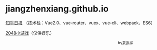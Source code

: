 # jiangzhenxiang.github.io


 
[知乎日报](https://jiangzhenxiang.github.io/zhihu "点击链接显示") （技术栈：Vue2.0、vue-router、vuex、vue-cli、webpack、ES6）


[2048小游戏](https://jiangzhenxiang.github.io/2048 "点击链接显示")（仅供娱乐）

                                                        by姜振祥

